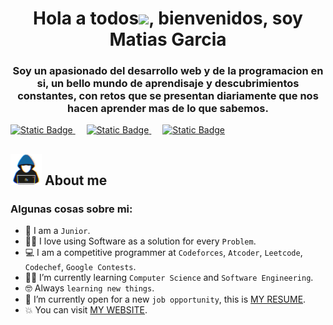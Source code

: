 <div align="center">
  <h1 align="center"><b>Hola a todos</b><img src="https://media.giphy.com/media/hvRJCLFzcasrR4ia7z/giphy.gif" width="35">, <b>bienvenidos, soy Matias Garcia</b></h1>
  <h3 align="center">
    Soy un apasionado del desarrollo web y de la programacion en si, un bello mundo de aprendisaje y descubrimientos constantes, con retos que se presentan diariamente que nos hacen aprender mas de lo que sabemos.
  </h3>
</div>

<div>
  <a target="_blank" href="https://www.linkedin.com/in/matias-garcia-palacios/" >
    <img alt="Static Badge" src="https://img.shields.io/badge/linkedin-0A66C2?style=for-the-badge&logo=linkedin">
  </a>
  &emsp;
  <a target="_blank" href="https://www.superprof.com.ar/estudiante-base-area-del-palomar-como-tecnico-electronico-con-certificado-programacion-web-python-hace-mas.html">  
    <img alt="Static Badge" src="https://img.shields.io/badge/superprof-222222?style=for-the-badge&logo=leanpub">
  </a>
  &emsp;
  <a href="https://www.instagram.com/the_mati_19/" target="_blank">  
    <img alt="Static Badge" src="https://img.shields.io/badge/instagram-E4405F?style=for-the-badge&logo=instagram&labelColor=white">
  </a>
</div>

## <picture><img src = "https://github.com/0xAbdulKhalid/0xAbdulKhalid/raw/main/assets/mdImages/about_me.gif" width = 50px></picture> **About me**

<h3>Algunas cosas sobre mi: </h3>

- :school: I am a `Junior`.
- :technologist: I love using Software as a solution for every `Problem`.
- :computer: I am a competitive programmer at `Codeforces`, `Atcoder`, `Leetcode`, `Codechef`, `Google Contests`.
- :student: I’m currently learning `Computer Science` and `Software Engineering`.
- :nerd_face: Always `learning new things`.
- :thinking: I’m currently open for a new `job opportunity`, this is [MY RESUME](https://drive.google.com/file/d/13Br2DosDQ6h3WOYZx6Yv3hEqtvepngQT/view?usp=sharing).
- :boom: You can visit [MY WEBSITE](https://cutt.ly/Ahmed_Hossam_Website).

